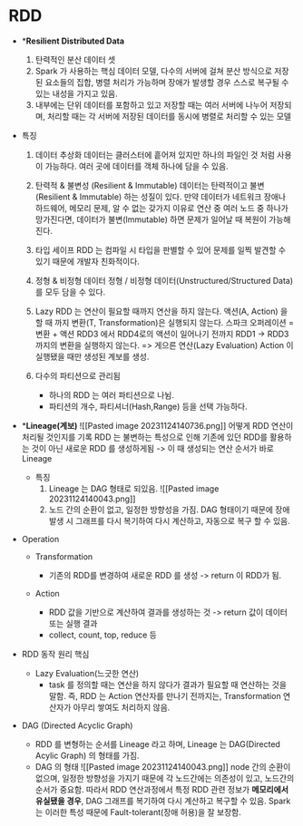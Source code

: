 # RDD
* ***Resilient Distributed Data**
	1. 탄력적인 분산 데이터 셋
	2. Spark 가 사용하는 핵심 데이터 모델, 다수의 서버에 걸쳐 분산 방식으로 저장된 요소들의 집합, 병렬 처리가 가능하며 장애가 발생할 경우 스스로 복구될 수 있는 내성을 가지고 있음.
	3. 내부에는 단위 데이터를 포함하고 있고 저장할 때는 여러 서버에 나누어 저장되며, 처리할 때는 각 서버에 저장된 데이터를 동시에 병렬로 처리할 수 있는 모델

* 특징
	1. 데이터 추상화
		데이터는 클러스터에 흩어져 있지만 하나의 파일인 것 처럼 사용이 가능하다.
		여러 곳에 데이터를 객체 하나에 담을 수 있음.
	
	2. 탄력적 & 불변성 (Resilient & Immutable)
		데이터는 탄력적이고 불변(Resilient & Immutable) 하는 성질이 있다.
		만약 데이터가 네트워크 장애나 하드웨어, 메모리 문제, 알 수 없는 갖가지 이유로 연산 중 여러 노드 중 하나가 망가진다면, 데이터가 불변(Immutable) 하면 문제가 일어날 때 복원이 가능해진다.
	
	3. 타입 세이프
		RDD 는 컴파일 시 타입을 판별할 수 있어 문제를 일찍 발견할 수 있기 때문에 개발자 친화적이다.
	
	4. 정형 & 비정형 데이터
		정형 / 비정형 데이터(Unstructured/Structured Data) 를 모두 담을 수 있다.
	
	5. Lazy
		RDD 는 연산이 필요할 때까지 연산을 하지 않는다.
		액션(A, Action) 을 할 때 까지 변환(T, Transformation)은 실행되지 않는다.
			스파크 오퍼레이션 = 변환 + 액션
		RDD3 에서 RDD4로의 액션이 일어나기 전까지 RDD1 -> RDD3 까지의 변환을 실행하지 않는다. => 게으른 연산(Lazy Evaluation)
		Action 이 실행됐을 때만 생성된 계보를 생성.
	
	6. 다수의 파티션으로 관리됨
		* 하나의 RDD 는 여러 파티션으로 나뉨.
		* 파티션의 개수, 파티셔너(Hash,Range) 등을 선택 가능하다.




* ***Lineage(계보)**
	![[Pasted image 20231124140736.png]]
	어떻게 RDD 연산이 처리될 것인지를 기록
	RDD 는 불변하는 특성으로 인해 기존에 있던 RDD를 활용하는 것이 아닌 새로운 RDD 를 생성하게됨 -> 이 때 생성되는 연산 순서가 바로 Lineage
	
	* 특징
		1. Lineage 는 DAG 형태로 되있음.
			![[Pasted image 20231124140043.png]]
		2. 노드 간의 순환이 없고, 일정한 방향성을 가짐.
			DAG 형태이기 때문에 장애 발생 시 그래프를 다시 복기하여 다시 계산하고, 자동으로 복구 할 수 있음.

* Operation
	* Transformation
		* 기존의 RDD를 변경하여 새로운 RDD 를 생성
		-> return 이 RDD가 됨.
	
	* Action
		* RDD 값을 기반으로 계산하여 결과를 생성하는 것
		-> return 값이 데이터 또는 실행 결과
		* collect, count, top, reduce 등

*  RDD 동작 원리 핵심
	* Lazy Evaluation(느긋한 연산)
		* task 를 정의할 때는 연산을 하지 않다가 결과가 필요할 때 연산하는 것을 말함.
			즉, RDD 는 Action 연산자를 만나기 전까지는, Transformation 연산자가 아무리 쌓여도 처리하지 않음.

* DAG (Directed Acyclic Graph)
	* RDD 를 변형하는 순서를 Lineage 라고 하며, Lineage 는 DAG(Directed Acylic Graph) 의 형태를 가짐.
	* DAG 의 형태
		![[Pasted image 20231124140043.png]]
		node 간의 순환이 없으며, 일정한 방향성을 가지기 때문에 각 노드간에는 의존성이 있고, 노드간의 순서가 중요함.
		따라서 RDD 연산과정에서 특정 RDD 관련 정보가 **메모리에서 유실됐을 경우**, DAG 그래프를 복기하여 다시 계산하고 복구할 수 있음.
		Spark 는 이러한 특성 때문에 Fault-tolerant(장애 허용)을 잘 보장함.


